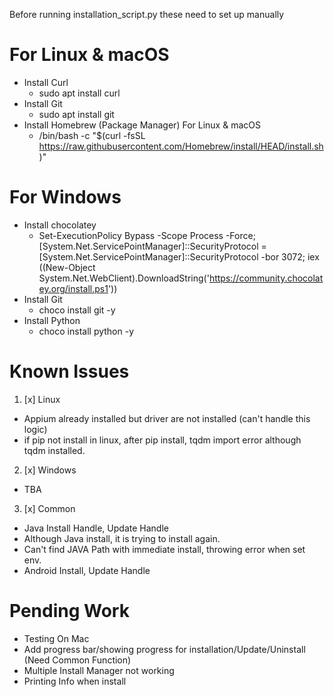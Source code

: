 Before running installation_script.py these need to set up manually
# For Linux & macOS
- Install Curl
  - sudo apt install curl   
- Install Git
  - sudo apt install git
- Install Homebrew (Package Manager) For Linux & macOS
  - /bin/bash -c "$(curl -fsSL https://raw.githubusercontent.com/Homebrew/install/HEAD/install.sh)"

# For Windows
- Install chocolatey
  - Set-ExecutionPolicy Bypass -Scope Process -Force; [System.Net.ServicePointManager]::SecurityProtocol = [System.Net.ServicePointManager]::SecurityProtocol -bor 3072; iex ((New-Object System.Net.WebClient).DownloadString('https://community.chocolatey.org/install.ps1'))
- Install Git
  - choco install git -y
- Install Python
  - choco install python -y

# Known Issues

1. [x] Linux
  - Appium already installed but driver are not installed (can't handle this logic)
  - if pip not install in linux, after pip install, tqdm import error although tqdm installed.
2. [x] Windows
  - TBA
3. [x] Common 
  - Java Install Handle, Update Handle
  - Although Java install, it is trying to install again.
  - Can't find JAVA Path with immediate install, throwing error when set env.
  - Android Install, Update Handle

# Pending Work
- Testing On Mac
- Add progress bar/showing progress for installation/Update/Uninstall (Need Common Function)
- Multiple Install Manager not working
- Printing Info when install

